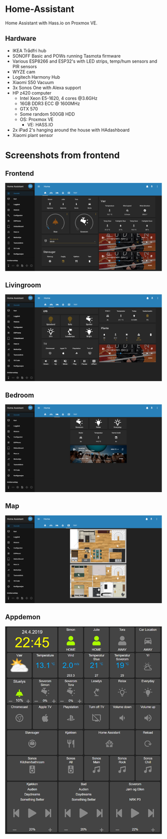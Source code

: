 # Home-Assistant
Home Assistant with Hass.io on Proxmox VE.

## Hardware

- IKEA Trådfri hub
- SONOFF Basic and POWs running Tasmota firmware
- Various ESP8266 and ESP32's with LED strips, temp/hum sensors and PIR sensors
- WYZE cam
- Logitech Harmony Hub
- Xiaomi S50 Vacuum
- 3x Sonos One with Alexa support
- HP z420 computer
    - Intel Xeon E5-1620, 4 cores @3.6GHz
    - 16GB DDR3 ECC @ 1600MHz
    - GTX 570
    - Some random 500GB HDD
    - OS: Proxmox VE
      - VE: HASS.IO
- 2x iPad 2's hanging around the house with HAdashboard
- Xiaomi plant sensor

# Screenshots from frontend

## Frontend
![alt text](https://github.com/Beachviolence/Home-Assistant/blob/master/Docs/Hjem.PNG?raw=true)

## Livingroom
![alt text](https://github.com/Beachviolence/Home-Assistant/blob/master/Docs/stue.PNG?raw=true)

## Bedroom
![alt text](https://github.com/Beachviolence/Home-Assistant/blob/master/Docs/soverom.PNG?raw=true)

## Map
![alt text](https://github.com/Beachviolence/Home-Assistant/blob/master/Docs/Kart.PNG?raw=true)

## Appdemon
![alt text](https://github.com/Beachviolence/Home-Assistant/blob/master/Docs/iPad.PNG?raw=true)